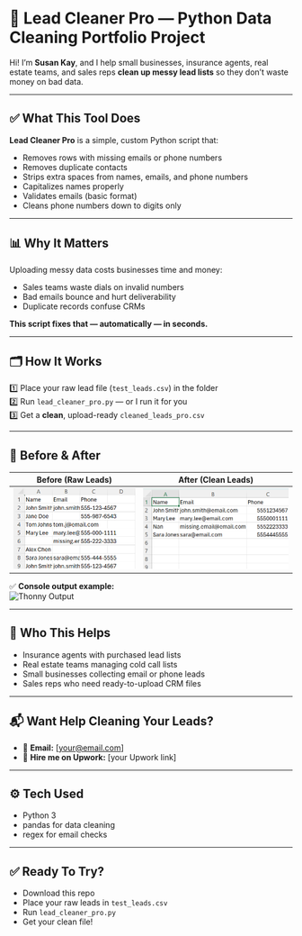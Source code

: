 # 🧹 Lead Cleaner Pro — Python Data Cleaning Portfolio Project

Hi! I’m **Susan Kay**, and I help small businesses, insurance agents, real estate teams, and sales reps **clean up messy lead lists** so they don’t waste money on bad data.

---

## ✅ What This Tool Does

**Lead Cleaner Pro** is a simple, custom Python script that:
- Removes rows with missing emails or phone numbers
- Removes duplicate contacts
- Strips extra spaces from names, emails, and phone numbers
- Capitalizes names properly
- Validates emails (basic format)
- Cleans phone numbers down to digits only

---

## 📊 Why It Matters

Uploading messy data costs businesses time and money:
- Sales teams waste dials on invalid numbers
- Bad emails bounce and hurt deliverability
- Duplicate records confuse CRMs

**This script fixes that — automatically — in seconds.**

---

## 🗂️ How It Works

1️⃣ Place your raw lead file (`test_leads.csv`) in the folder  
2️⃣ Run `lead_cleaner_pro.py` — or I run it for you  
3️⃣ Get a **clean**, upload-ready `cleaned_leads_pro.csv`

---

## 📸 Before & After

| Before (Raw Leads) | After (Clean Leads) |
| ------------------ | ------------------- |
| ![Before Screenshot](screenshots/before_raw_file.png) | ![After Screenshot](screenshots/after_cleaned_file.png) |

✅ **Console output example:**  
![Thonny Output](screenshots/thony_output.png)

---

## 🚀 Who This Helps

- Insurance agents with purchased lead lists
- Real estate teams managing cold call lists
- Small businesses collecting email or phone leads
- Sales reps who need ready-to-upload CRM files

---

## 📬 Want Help Cleaning Your Leads?

- 📧 **Email:** [your@email.com]
- 💼 **Hire me on Upwork:** [your Upwork link]

---

## ⚙️ Tech Used

- Python 3
- pandas for data cleaning
- regex for email checks

---

## ✅ Ready To Try?

- Download this repo
- Place your raw leads in `test_leads.csv`
- Run `lead_cleaner_pro.py`
- Get your clean file!
